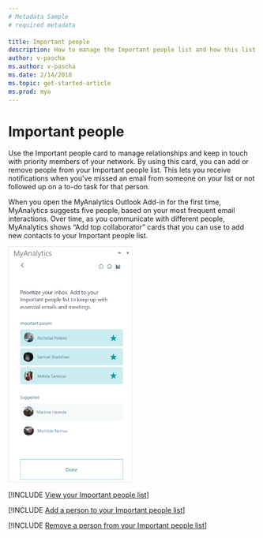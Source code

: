 ```yaml
---
# Metadata Sample
# required metadata

title: Important people
description: How to manage the Important people list and how this list is used (such as alerting you about missed emails).
author: v-pascha
ms.author: v-pascha
ms.date: 2/14/2018
ms.topic: get-started-article
ms.prod: mya
---
```


# Important people 

Use the Important people card to manage relationships and keep in touch with priority members of your network. By using this card, you can add or remove people from your Important people list. This lets you receive notifications when you've missed an email from someone on your list or not followed up on a to-do task for that person.  

When you open the MyAnalytics Outlook Add-in for the first time, MyAnalytics suggests five people, based on your most frequent email interactions. Over time, as you communicate with different people, MyAnalytics shows “Add top collaborator” cards that you can use to add new contacts to your Important people list.   

<img src="../../Images/Important_people_Add-in_pane.png" width="50%" height="50%" alt="Add to your Important people list">

[!INCLUDE [View your Important people list](../Includes/to_check_your_outlook_settings.md)]

[!INCLUDE [Add a person to your Important people list](../Includes/to_add_person_to_important_people.md)]

[!INCLUDE [Remove a person from your Important people list](../Includes/to_remove_person_from_important_people.md)]
  